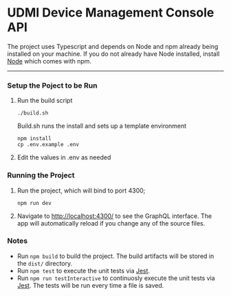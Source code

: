 # UDMI Device Management Console API

The project uses Typescript and depends on Node and npm already being installed on your machine. If you do not already have Node installed, install [Node](https://nodejs.org/en/download/) which comes with npm.

---

### Setup the Poject to be Run

1.  Run the build script

    ```
    ./build.sh
    ```
    Build.sh runs the install and sets up a template environment

    `npm install`  
    `cp .env.example .env` 
    
2.  Edit the values in .env as needed

### Running the Project

1.  Run the project, which will bind to port 4300;
    ```
    npm run dev
    ```
2.  Navigate to [http://localhost:4300/](http://localhost:4300/) to see the GraphQL interface. The app will automatically reload if you change any of the source files.

### Notes
- Run `npm build` to build the project. The build artifacts will be stored in the `dist/` directory.
- Run `npm test` to execute the unit tests via [Jest](https://jestjs.io).
- Run `npm run testInteractive` to continuosly execute the unit tests via [Jest](https://jestjs.io).  The tests will be run every time a file is saved.